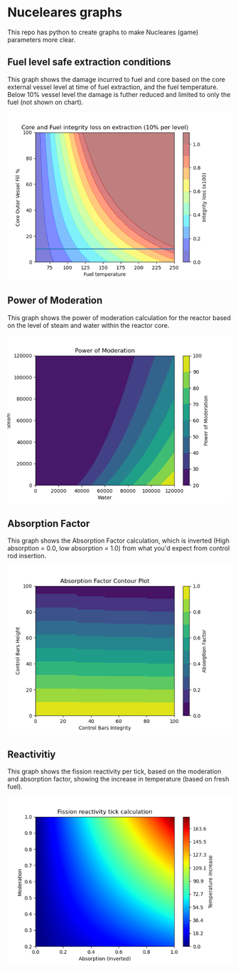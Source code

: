 # Nuceleares graphs
This repo has python to create graphs to make Nucleares (game) parameters more clear.


## Fuel level safe extraction conditions

This graph shows the damage incurred to fuel and core based on the core external vessel level at time of fuel extraction, and the fuel temperature. Below 10% vessel level the damage is futher reduced and limited to only the fuel (not shown on chart).

![Fuel level safe extraction conditions grpah](img/fuel_level_safe_extraction_conditions.png)

## Power of Moderation

This graph shows the power of moderation calculation for the reactor based on the level of steam and water within the reactor core.

![Power of moderation graph](img/power_of_moderation.png)

## Absorption Factor

This graph shows the Absorption Factor calculation, which is inverted (High absorption = 0.0, low absorption = 1.0) from what you'd expect from control rod insertion.

![Absorption Factor graph](img/absorption_factor.png)


## Reactivitiy

This graph shows the fission reactivity per tick, based on the moderation and absorption factor, showing the increase in temperature (based on fresh fuel).

![Reactivity graph](img/reactivity.png)
